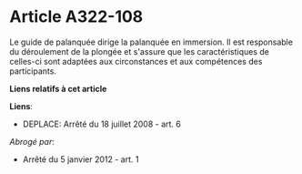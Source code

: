 # Article A322-108

Le guide de palanquée dirige la palanquée en immersion. Il est responsable du déroulement de la plongée et s'assure que les
caractéristiques de celles-ci sont adaptées aux circonstances et aux compétences des participants.

**Liens relatifs à cet article**

**Liens**:

  - DEPLACE: Arrêté du 18 juillet 2008 - art. 6

_Abrogé par_:

  - Arrêté du 5 janvier 2012 - art. 1
